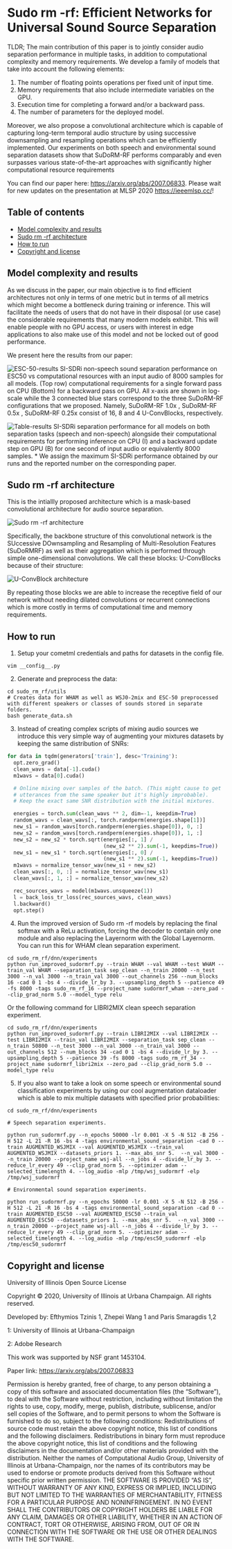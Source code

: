 # Sudo rm -rf: Efficient Networks for Universal Sound Source Separation

TLDR; The main contribution of this paper is to jointly consider audio separation performance in multiple tasks, in addition to computational complexity and memory requirements.  We develop a family of models that take into account the following elements:

1. The number of floating points operations per fixed unit of input time.
2. Memory requirements that also include intermediate variables on the GPU.
3. Execution time for completing a forward and/or a backward pass.
4. The number of parameters for the deployed model.

Moreover, we also propose a convolutional architecture which is capable of capturing long-term temporal audio structure by using successive downsampling and resampling operations which can be efficiently implemented. Our experiments on both speech and environmental sound separation datasets show that SuDoRM-RF performs comparably and even surpasses various state-of-the-art approaches with significantly higher computational resource requirements

You can find our paper here: https://arxiv.org/abs/2007.06833. Please wait for new updates on the presentation at MLSP 2020 https://ieeemlsp.cc/!


## Table of contents

- [Model complexity and results](#model-complexity-and-results)
- [Sudo rm -rf architecture](#sudo-rm--rf-architecture)
- [How to run](#how-to-run)
- [Copyright and license](#copyright-and-license)


## Model complexity and results

As we discuss in the paper, our main objective is to find efficient architectures not only in terms of one metric but in terms of all metrics which might become a bottleneck during training or inference. This will facilitate the needs of users that do not have in their disposal (or use case) the considerable requirements that many modern models exhibit. This will enable people with no GPU access, or users with interest in edge applications to also make use of this model and not be locked out of good performance.

We present here the results from our paper:

![ESC-50-results](images/Selection_061.png "ESC-50-results")
SI-SDRi non-speech sound separation performance on ESC50 vs computational resources with an input audio of 8000 samples for all models. (Top row) computational requirements for a single forward pass on CPU (Bottom) for a backward pass on GPU. All x-axis are shown in log-scale while the 3 connected blue stars correspond to the three SuDoRM-RF configurations that we proposed. Namely, SuDoRM-RF 1.0x , SuDoRM-RF 0.5x , SuDoRM-RF 0.25x consist of 16, 8 and 4  U-ConvBlocks, respectively.

![Table-results](images/Selection_062.png "Table-results")
SI-SDRi separation performance for all models on both separation tasks (speech and non-speech) alongside their computational requirements for performing inference on CPU (I) and a backward update step on GPU (B) for one second of input audio or equivalently 8000 samples. * We assign the maximum SI-SDRi performance obtained by our runs and the reported number on the corresponding paper.


## Sudo rm -rf architecture

This is the intiallly proposed architecture which is a mask-based convolutional architecture for audio source separation.

![Sudo rm -rf architecture](images/Selection_059.png "Sudo rm -rf architecture")

Specifically, the backbone structure of this convolutional network is the SUccessive DOwnsampling and Resampling of Multi-Resolution Features (SuDoRMRF) as well as their aggregation which is performed through simple one-dimensional convolutions. We call these blocks: U-ConvBlocks because of their structure:

![U-ConvBlock architecture](images/Selection_060.png "U-ConvBlock architecture")

By repeating those blocks we are able to increase the receptive field of our network without needing dilated convolutions or recurrent connections which is more costly in terms of computational time and memory requirements.

## How to run

1. Setup your cometml credentials and paths for datasets in the config file.
```shell
vim __config__.py
```

2. Generate and preprocess the data:

```shell
cd sudo_rm_rf/utils
# Creates data for WHAM as well as WSJ0-2mix and ESC-50 preprocessed with different speakers or classes of sounds stored in separate folders.
bash generate_data.sh
```

3. Instead of creating complex scripts of mixing audio sources we introduce this very simple way of augmenting your mixtures datasets by keeping the same distribution of SNRs:  

```python
for data in tqdm(generators['train'], desc='Training'):
  opt.zero_grad()
  clean_wavs = data[-1].cuda()
  m1wavs = data[0].cuda()

  # Online mixing over samples of the batch. (This might cause to get
  # utterances from the same speaker but it's highly improbable).
  # Keep the exact same SNR distribution with the initial mixtures.

  energies = torch.sum(clean_wavs ** 2, dim=-1, keepdim=True)
  random_wavs = clean_wavs[:, torch.randperm(energies.shape[1])]
  new_s1 = random_wavs[torch.randperm(energies.shape[0]), 0, :]
  new_s2 = random_wavs[torch.randperm(energies.shape[0]), 1, :]
  new_s2 = new_s2 * torch.sqrt(energies[:, 1] /
                               (new_s2 ** 2).sum(-1, keepdims=True))
  new_s1 = new_s1 * torch.sqrt(energies[:, 0] /
                               (new_s1 ** 2).sum(-1, keepdims=True))
  m1wavs = normalize_tensor_wav(new_s1 + new_s2)
  clean_wavs[:, 0, :] = normalize_tensor_wav(new_s1)
  clean_wavs[:, 1, :] = normalize_tensor_wav(new_s2)

  rec_sources_wavs = model(m1wavs.unsqueeze(1))
  l = back_loss_tr_loss(rec_sources_wavs, clean_wavs)
  l.backward()
  opt.step()
```

4. Run the improved version of Sudo rm -rf models by replacing the final softmax with a ReLu activation, forcing the decoder to contain only one module and also replacing the Layernorm with the Global Layernorm. You can run this for WHAM clean separation experiment. 

```shell
cd sudo_rm_rf/dnn/experiments
python run_improved_sudormrf.py --train WHAM --val WHAM --test WHAM --train_val WHAM --separation_task sep_clean --n_train 20000 --n_test 3000 --n_val 3000 --n_train_val 3000 --out_channels 256 --num_blocks 16 -cad 0 1 -bs 4 --divide_lr_by 3. --upsampling_depth 5 --patience 49 -fs 8000 -tags sudo_rm_rf_16 --project_name sudormrf_wham --zero_pad --clip_grad_norm 5.0 --model_type relu
```
Or the following command for LIBRI2MIX clean speech separation experiment.
```shell
cd sudo_rm_rf/dnn/experiments
python run_improved_sudormrf.py --train LIBRI2MIX --val LIBRI2MIX --test LIBRI2MIX --train_val LIBRI2MIX --separation_task sep_clean --n_train 50800 --n_test 3000 --n_val 3000 --n_train_val 3000 --out_channels 512 --num_blocks 34 -cad 0 1 -bs 4 --divide_lr_by 3. --upsampling_depth 5 --patience 39 -fs 8000 -tags sudo_rm_rf_34 --project_name sudormrf_libri2mix --zero_pad --clip_grad_norm 5.0 --model_type relu
```

5. If you also want to take a look on some speech or environmental sound classification experiments by using our cool augmentation dataloader which is able to mix multiple datasets with specified prior probabilities:

```shell
cd sudo_rm_rf/dnn/experiments

# Speech separation experiments.

python run_sudormrf.py --n_epochs 50000 -lr 0.001 -X 5 -N 512 -B 256 -H 512 -L 21 -R 16 -bs 4 -tags environmental_sound_separation -cad 0 --train AUGMENTED_WSJMIX --val AUGMENTED_WSJMIX --train_val AUGMENTED_WSJMIX --datasets_priors 1. --max_abs_snr 5.  --n_val 3000 --n_train 20000 --project_name wsj-all --n_jobs 4 --divide_lr_by 3. --reduce_lr_every 49 --clip_grad_norm 5. --optimizer adam --selected_timelength 4. --log_audio -mlp /tmp/wsj_sudormrf -elp /tmp/wsj_sudormrf
```
```shell
# Environmental sound separation experiments.

python run_sudormrf.py --n_epochs 50000 -lr 0.001 -X 5 -N 512 -B 256 -H 512 -L 21 -R 16 -bs 4 -tags environmental_sound_separation -cad 0 --train AUGMENTED_ESC50 --val AUGMENTED_ESC50 --train_val AUGMENTED_ESC50 --datasets_priors 1. --max_abs_snr 5.  --n_val 3000 --n_train 20000 --project_name wsj-all --n_jobs 4 --divide_lr_by 3. --reduce_lr_every 49 --clip_grad_norm 5. --optimizer adam --selected_timelength 4. --log_audio -mlp /tmp/esc50_sudormrf -elp /tmp/esc50_sudormrf
```


## Copyright and license
University of Illinois Open Source License

Copyright © 2020, University of Illinois at Urbana Champaign. All rights reserved.

Developed by: Efthymios Tzinis 1, Zhepei Wang 1 and Paris Smaragdis 1,2

1: University of Illinois at Urbana-Champaign 

2: Adobe Research 

This work was supported by NSF grant 1453104. 

Paper link: https://arxiv.org/abs/2007.06833

Permission is hereby granted, free of charge, to any person obtaining a copy of this software and associated documentation files (the “Software”), to deal with the Software without restriction, including without limitation the rights to use, copy, modify, merge, publish, distribute, sublicense, and/or sell copies of the Software, and to permit persons to whom the Software is furnished to do so, subject to the following conditions: Redistributions of source code must retain the above copyright notice, this list of conditions and the following disclaimers. Redistributions in binary form must reproduce the above copyright notice, this list of conditions and the following disclaimers in the documentation and/or other materials provided with the distribution. Neither the names of Computational Audio Group, University of Illinois at Urbana-Champaign, nor the names of its contributors may be used to endorse or promote products derived from this Software without specific prior written permission. THE SOFTWARE IS PROVIDED “AS IS”, WITHOUT WARRANTY OF ANY KIND, EXPRESS OR IMPLIED, INCLUDING BUT NOT LIMITED TO THE WARRANTIES OF MERCHANTABILITY, FITNESS FOR A PARTICULAR PURPOSE AND NONINFRINGEMENT. IN NO EVENT SHALL THE CONTRIBUTORS OR COPYRIGHT HOLDERS BE LIABLE FOR ANY CLAIM, DAMAGES OR OTHER LIABILITY, WHETHER IN AN ACTION OF CONTRACT, TORT OR OTHERWISE, ARISING FROM, OUT OF OR IN CONNECTION WITH THE SOFTWARE OR THE USE OR OTHER DEALINGS WITH THE SOFTWARE.
